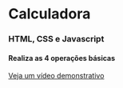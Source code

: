 # Calculadora
### HTML, CSS e Javascript
#### Realiza as 4 operações básicas
<a href="https://www.youtube.com/watch?v=dZwK3pQIWYw" target="_blank" rel="noopener noreferrer">Veja um vídeo demonstrativo</a>

